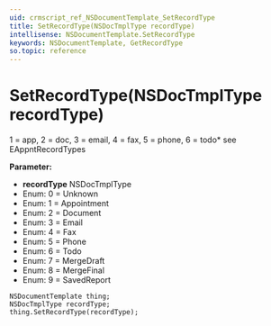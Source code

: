 ```yaml
---
uid: crmscript_ref_NSDocumentTemplate_SetRecordType
title: SetRecordType(NSDocTmplType recordType)
intellisense: NSDocumentTemplate.SetRecordType
keywords: NSDocumentTemplate, GetRecordType
so.topic: reference
---
```


# SetRecordType(NSDocTmplType recordType)

1 = app, 2 = doc, 3 = email, 4 = fax, 5 = phone, 6 = todo* see EAppntRecordTypes

**Parameter:** 
* **recordType** NSDocTmplType
* Enum: 0 = Unknown 
* Enum: 1 = Appointment 
* Enum: 2 = Document 
* Enum: 3 = Email 
* Enum: 4 = Fax 
* Enum: 5 = Phone 
* Enum: 6 = Todo 
* Enum: 7 = MergeDraft 
* Enum: 8 = MergeFinal 
* Enum: 9 = SavedReport 

```crmscript
NSDocumentTemplate thing;
NSDocTmplType recordType;
thing.SetRecordType(recordType);
```


